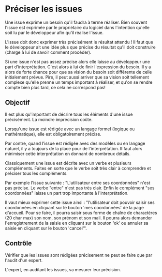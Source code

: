 Préciser les issues
===================

Une issue exprime un besoin qu'il faudra à terme réaliser. Bien souvent l'issue est exprimée par le propriétaire du logiciel dans l'intention qu'elle soit lu par le développeur afin qu'il réalise l'issue.

L'issue doit donc exprimer très précisément le résultat attendu ! Il faut que le développeur ait une idée plus que précise du résultat qu'il doit construire (charge à lui de savoir comment procéder).

Si une issue n'est pas assez précise alors elle laisse au développeur une part d'interprétation. C'est alors à lui de finir l'expression du besoin. Il y a alors de forte chance pour que sa vision du besoin soit différente de celle initialement prévue. Pire, il peut aussi arriver que sa vision soit tellement complexe qu'elle prenne un temps important à réaliser, et qu'on se rendre compte bien plus tard, ce cela ne correspond pas!

Objectif
--------

Il est plus qu'important de décrire tous les éléments d'une issue précisément. La moindre imprécision coûte.

Lorsqu'une issue est rédigée avec un langage formel (logique ou mathématique), elle est obligatoirement précise.

Par contre, quand l'issue est rédigée avec des modèles ou en langage naturel, il y a toujours de la place pour de l'interprétation. Il faut alors minimiser cette interprétation en donnant de nombreux détails.

Classiquement une issue est décrite avec un verbe et plusieurs compléments. Faites en sorte que le verbe soit très clair à comprendre et préciser tous les compléments.

Par exemple l'issue suivante : "L'utilisateur entre ses coordonnées" n'est pas précise. Le verbe "entre" n'est pas très clair. Enfin le complément "ses coordonnées" laisse un part trop importante à l'interprétation.

Il vaut mieux exprimer cette issue ainsi : "l'utilisateur doit pouvoir saisir ses coordonnées en cliquant sur le bouton 'mes coordonnées' de la page d'accueil. Pour se faire, il pourra saisir sous forme de chaîne de charactères (20 char max) son nom, son prénom et son mail. Il pourra alors demander l'enregistrement de la saisie en cliquant sur le bouton 'ok' ou annuler sa saisie en cliquant sur le bouton 'cancel'".

Contrôle
--------

Vérifier que les issues sont rédigées précisement ne peut se faire que par l'audit d'un expert.

L'expert, en auditant les issues, va mesurer leur précision.